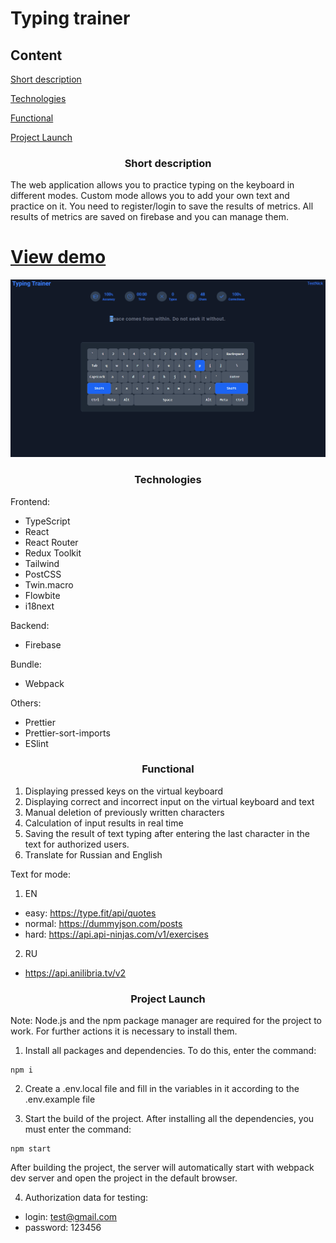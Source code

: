 # Typing trainer
## Content
[Short description](#description)

[Technologies](#theology)

[Functional](#functional)

[Project Launch](#init)




<a name="description"><h3 style="text-align: center">Short description</h3></a>

The web application allows you to practice typing on the keyboard in different modes. Custom mode allows you to add your own text and practice on it. You need to register/login to save the results of metrics. All results of metrics are saved on firebase and you can manage them.

# [View demo](https://typing-trainer-alpha.vercel.app/)
![Example of a typing trainer](https://raw.githubusercontent.com/Ra3d0r/typing-trainer/gif/example.gif)


<a name="theology"><h3 style="text-align: center">Technologies</h3></a>

Frontend:
- TypeScript
- React
- React Router
- Redux Toolkit
- Tailwind
- PostCSS
- Twin.macro
- Flowbite
- i18next

Backend: 
- Firebase

Bundle:
- Webpack

Others:
- Prettier
- Prettier-sort-imports
- ESlint



<a name="functional" ><h3 style="text-align: center">Functional</h3></a>

1. Displaying pressed keys on the virtual keyboard
2. Displaying correct and incorrect input on the virtual keyboard and text
3. Manual deletion of previously written characters
4. Calculation of input results in real time
5. Saving the result of text typing after entering the last character in the text for authorized users.
6. Translate for Russian and English
 

Text for mode: 
1. EN
- easy: https://type.fit/api/quotes
- normal: https://dummyjson.com/posts
- hard: https://api.api-ninjas.com/v1/exercises
2. RU
- https://api.anilibria.tv/v2


<a name="init" ><h3 style="text-align: center">Project Launch</h3></a>

Note: Node.js and the npm package manager are required for the project to work. For further actions it is necessary to install them.

1. Install all packages and dependencies. To do this, enter the command:

```no-highlight
npm i
```
2. Create a .env.local file and fill in the variables in it according to the .env.example file

3. Start the build of the project. After installing all the dependencies, you must enter the command:

```no-highlight
npm start
```

After building the project, the server will automatically start with webpack dev server and open the project in the default browser.

4. Authorization data for testing:

- login: test@gmail.com
- password: 123456







 





